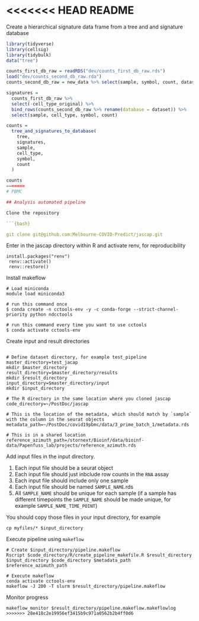 <<<<<<< HEAD
README
================

Create a hierarchical signature data frame from a tree and and signature
database

``` r
library(tidyverse)
library(cellsig)
library(tidybulk)
data("tree")

counts_first_db_raw = readRDS("dev/counts_first_db_raw.rds")
load("dev/counts_second_db_raw.rda")
counts_second_db_raw = new_data %>% select(sample, symbol, count, dataset, cell_type)

signatures = 
  counts_first_db_raw %>%
  select(-cell_type_original) %>%
  bind_rows(counts_second_db_raw %>% rename(database = dataset)) %>% 
  select(sample, cell_type, symbol, count)

counts = 
  tree_and_signatures_to_database(
    tree,
    signatures,
    sample,
    cell_type,
    symbol, 
    count
  )

counts
=======
# PBMC

## Analysis automated pipeline

Clone the repository

```{bash}

git clone git@github.com:Melbourne-COVID-Predict/jascap.git

```

Enter in the jascap directory within R and activate renv, for reproducibility

```{r}
install.packages("renv")
 renv::activate()
 renv::restore()
```

Install makeflow

```{bash}
# Load miniconda
module load miniconda3

# run this command once
$ conda create -n cctools-env -y -c conda-forge --strict-channel-priority python ndcctools

# run this command every time you want to use cctools
$ conda activate cctools-env

```

Create input and result directories 

```{bash}

# Define dataset directory, for example test_pipeline
master_directory=test_jacap
mkdir $master_directory
result_directory=$master_directory/results
mkdir $result_directory
input_directory=$master_directory/input
mkdir $input_directory

# The R directory in the same location where you cloned jascap
code_directory=~/PostDoc/jascap

# This is the location of the metadata, which should match by `sample` with the column in the seurat objects
metadata_path=~/PostDoc/covid19pbmc/data/3_prime_batch_1/metadata.rds

# This is in a shared location 
reference_azimuth_path=/stornext/Bioinf/data/bioinf-data/Papenfuss_lab/projects/reference_azimuth.rds
```
Add input files in the input directory. 

1) Each input file should be a seurat object
2) Each input file should just inbclude row counts in the `RNA` assay
3) Each input file should include only one sample 
4) Each input file should be named `SAMPLE_NAME`.rds
5) All `SAMPLE_NAME` should be unique for each sample (if a sample has different timepoints the `SAMPLE_NAME` should be made unique, for example `SAMPLE_NAME_TIME_POINT`)

You should copy those files in your input directory, for example 

```{bash}
cp myfiles/* $input_directory
```

Execute pipeline using `makeflow`

```{bash}
# Create $input_directory/pipeline.makeflow
Rscript $code_directory/R/create_pipeline_makefile.R $result_directory $input_directory $code_directory $metadata_path $reference_azimuth_path

# Execute makeflow
conda activate cctools-env
makeflow -J 200 -T slurm $result_directory/pipeline.makeflow 
```

Monitor progress

```{bash}
makeflow_monitor $result_directory/pipeline.makeflow.makeflowlog
>>>>>>> 28e418c2e19956ef3415b9c971a0562b2b4ff0d6
```
